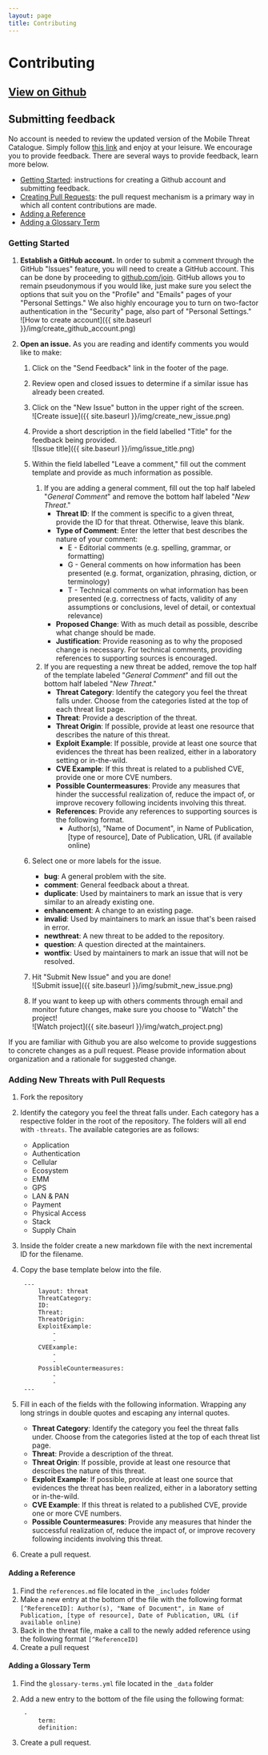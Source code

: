 ```yaml
---
layout: page
title: Contributing
---
```


# Contributing

## 	[View on Github](#)

## Submitting feedback
No account is needed to review the updated version of the Mobile Threat Catalogue. Simply follow [this link](#) and enjoy at your leisure. We encourage you to provide feedback. There are several ways to provide feedback, learn more below.

- [Getting Started](#getting-started): instructions for creating a Github account and submitting feedback.
- [Creating Pull Requests](#adding-new-threats-with-pull-requests): the pull request mechanism is a primary way in which all content contributions are made.
- [Adding a Reference](#adding-a-reference)
- [Adding a Glossary Term](#adding-a-glossary-term)



### Getting Started

1. **Establish a GitHub account.** In order to submit a comment through the GitHub "Issues" feature, you will need to create a GitHub account. This can be done by proceeding to [github.com/join](https://github.com/join). GitHub allows you to remain pseudonymous if you would like, just make sure you select the options that suit you on the "Profile" and "Emails" pages of your "Personal Settings."  We also highly encourage you to turn on two-factor authentication in the "Security" page, also part of "Personal Settings."  
  ![How to create account]({{ site.baseurl }}/img/create_github_account.png)

2. **Open an issue.** As you are reading and identify comments you would like to make:

    1. Click on the "Send Feedback" link in the footer of the page.

    2. Review open and closed issues to determine if a similar issue has already been created.

    3. Click on the "New Issue" button in the upper right of the screen.  
    ![Create issue]({{ site.baseurl }}/img/create_new_issue.png)

    4. Provide a short description in the field labelled "Title" for the feedback being provided.  
    ![Issue title]({{ site.baseurl }}/img/issue_title.png)

    5. Within the field labelled "Leave a comment," fill out the comment template and provide as much information as possible.
        1. If you are adding a general comment, fill out the top half labeled "_General Comment_" and remove the bottom half labeled "_New Threat_."
            - **Threat ID**: If the comment is specific to a given threat, provide the ID for that threat. Otherwise, leave this blank.
            - **Type of Comment**: Enter the letter that best describes the nature of your comment:
                - E - Editorial comments (e.g. spelling, grammar, or formatting)
                - G - General comments on how information has been presented (e.g. format, organization, phrasing, diction, or terminology)
                - T - Technical comments on what information has been presented (e.g. correctness of facts, validity of any assumptions or conclusions, level of detail, or contextual relevance)
            - **Proposed Change**: With as much detail as possible, describe what change should be made.
            - **Justification**: Provide reasoning as to why the proposed change is necessary. For technical comments, providing references to supporting sources is encouraged.
        2. If you are requesting a new threat be added, remove the top half of the template labeled "_General Comment_" and fill out the bottom half labeled "_New Threat_."
            - **Threat Category**: Identify the category you feel the threat falls under. Choose from the categories listed at the top of each threat list page.
            - **Threat**: Provide a description of the threat.
            - **Threat Origin**: If possible, provide at least one resource that describes the nature of this threat.
            - **Exploit Example**: If possible, provide at least one source that evidences the threat has been realized, either in a laboratory setting or in-the-wild.
            - **CVE Example**: If this threat is related to a published CVE, provide one or more CVE numbers.
            - **Possible Countermeasures**: Provide any measures that hinder the successful realization of, reduce the impact of, or improve recovery following incidents involving this threat.
            - **References**: Provide any references to supporting sources is the following format.
                - Author(s), "Name of Document", in Name of Publication, [type of resource], Date of Publication, URL (if available online)

    6. Select one or more labels for the issue.
        - **bug**: A general problem with the site.
        - **comment**: General feedback about a threat.
        - **duplicate**: Used by maintainers to mark an issue that is very similar to an already existing one.
        - **enhancement**: A change to an existing page.
        - **invalid**: Used by maintainers to mark an issue that's been raised in error.
        - **newthreat**: A new threat to be added to the repository.
        - **question**: A question directed at the maintainers.
        - **wontfix**: Used by maintainers to mark an issue that will not be resolved.

    7. Hit "Submit New Issue" and you are done!  
    ![Submit issue]({{ site.baseurl }}/img/submit_new_issue.png)

    8. If you want to keep up with others comments through email and monitor future changes, make sure you choose to "Watch" the project!  
    ![Watch project]({{ site.baseurl }}/img/watch_project.png)

If you are familiar with Github you are also welcome to provide suggestions to concrete changes as a pull request. Please provide information about organization and a rationale for suggested change.


### Adding New Threats with Pull Requests
1. Fork the repository
2. Identify the category you feel the threat falls under. Each category has a respective folder in the root of the repository. The folders will all end with ``-threats``. The available categories are as follows:
    - Application
    - Authentication
    - Cellular
    - Ecosystem
    - EMM
    - GPS
    - LAN & PAN
    - Payment
    - Physical Access
    - Stack
    - Supply Chain
3. Inside the folder create a new markdown file with the next incremental ID for the filename.
4. Copy the base template below into the file.

        ---
            layout: threat
            ThreatCategory:
            ID:
            Threat:
            ThreatOrigin:
            ExploitExample:
                -
                -
            CVEExample:
                -
                -
            PossibleCountermeasures:
                -
                -
        ---

5. Fill in each of the fields with the following information. Wrapping any long strings in double quotes and escaping any internal quotes.
    - **Threat Category**: Identify the category you feel the threat falls under. Choose from the categories listed at the top of each threat list page.
    - **Threat**: Provide a description of the threat.
    - **Threat Origin**: If possible, provide at least one resource that describes the nature of this threat.
    - **Exploit Example**: If possible, provide at least one source that evidences the threat has been realized, either in a laboratory setting or in-the-wild.
    - **CVE Example**: If this threat is related to a published CVE, provide one or more CVE numbers.
    - **Possible Countermeasures**: Provide any measures that hinder the successful realization of, reduce the impact of, or improve recovery following incidents involving this threat.
6. Create a pull request.


#### Adding a Reference

1. Find the ``references.md`` file located in the ``_includes`` folder
2. Make a new entry at the bottom of the file with the following format
``[^ReferenceID]: Author(s), "Name of Document", in Name of Publication, [type of resource], Date of Publication, URL (if available online)``
3. Back in the threat file, make a call to the newly added reference using the following format ``[^ReferenceID]``
4. Create a pull request


#### Adding a Glossary Term
1. Find the ``glossary-terms.yml`` file located in the ``_data`` folder
2. Add a new entry to the bottom of the file using the following format:

        -
            term:
            definition:

3. Create a pull request.
